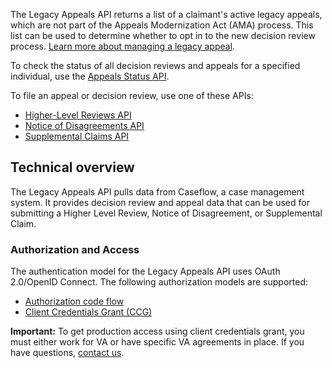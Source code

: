 The Legacy Appeals API returns a list of a claimant's active legacy appeals, which are not part of the Appeals Modernization Act (AMA) process. This list can be used to determine whether to opt in to the new decision review process. [Learn more about managing a legacy appeal](https://www.va.gov/decision-reviews/legacy-appeals/).

To check the status of all decision reviews and appeals for a specified individual, use the [Appeals Status API](https://dev-developer.va.gov/explore/api/appeals-status/docs).

To file an appeal or decision review, use one of these APIs:
* [Higher-Level Reviews API](https://dev-developer.va.gov/explore/api/higher-level-reviews/docs)
* [Notice of Disagreements API](https://dev-developer.va.gov/explore/api/notice-of-disagreements/docs)
* [Supplemental Claims API](https://dev-developer.va.gov/explore/api/supplemental-claims/docs)

## Technical overview
The Legacy Appeals API pulls data from Caseflow, a case management system. It provides decision review and appeal data that can be used for submitting a Higher Level Review, Notice of Disagreement, or Supplemental Claim.

### Authorization and Access
The authentication model for the Legacy Appeals API uses OAuth 2.0/OpenID Connect. The following authorization models are supported:
* [Authorization code flow](https://dev-developer.va.gov/explore/api/legacy-appeals/authorization-code)
* [Client Credentials Grant (CCG)](https://dev-developer.va.gov/explore/api/legacy-appeals/client-credentials)

**Important:** To get production access using client credentials grant, you must either work for VA or have specific VA agreements in place. If you have questions, [contact us](https://dev-developer.va.gov/support/contact-us).
